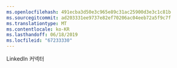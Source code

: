```yaml
---
ms.openlocfilehash: 491ecba3d50e3c965e89c31ac25900d3e3c1c81b
ms.sourcegitcommit: ad203331ee9737e82ef70206ac04eeb72a5f9c7f
ms.translationtype: MT
ms.contentlocale: ko-KR
ms.lasthandoff: 06/18/2019
ms.locfileid: "67233330"
---
```

LinkedIn 커넥터
